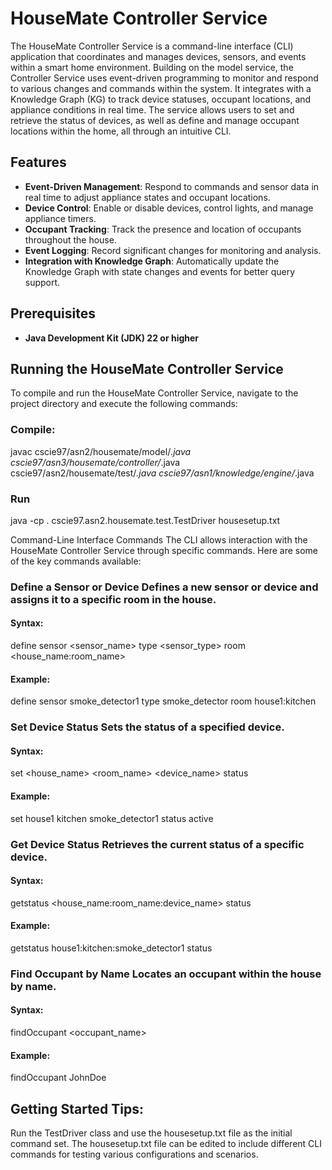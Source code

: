 # HouseMate Controller Service

The HouseMate Controller Service is a command-line interface (CLI) application that coordinates and manages devices, sensors, and events within a smart home environment. Building on the model service, the Controller Service uses event-driven programming to monitor and respond to various changes and commands within the system. It integrates with a Knowledge Graph (KG) to track device statuses, occupant locations, and appliance conditions in real time. The service allows users to set and retrieve the status of devices, as well as define and manage occupant locations within the home, all through an intuitive CLI.

## Features
- **Event-Driven Management**: Respond to commands and sensor data in real time to adjust appliance states and occupant locations.
- **Device Control**: Enable or disable devices, control lights, and manage appliance timers.
- **Occupant Tracking**: Track the presence and location of occupants throughout the house.
- **Event Logging**: Record significant changes for monitoring and analysis.
- **Integration with Knowledge Graph**: Automatically update the Knowledge Graph with state changes and events for better query support.

## Prerequisites
- **Java Development Kit (JDK) 22 or higher**

## Running the HouseMate Controller Service

To compile and run the HouseMate Controller Service, navigate to the project directory and execute the following commands:

### Compile:
javac cscie97/asn2/housemate/model/*.java cscie97/asn3/housemate/controller/*.java cscie97/asn2/housemate/test/*.java cscie97/asn1/knowledge/engine/*.java

### Run 
java -cp . cscie97.asn2.housemate.test.TestDriver housesetup.txt

Command-Line Interface Commands
The CLI allows interaction with the HouseMate Controller Service through specific commands. Here are some of the key commands available:

### Define a Sensor or Device Defines a new sensor or device and assigns it to a specific room in the house.

#### Syntax:

define sensor <sensor_name> type <sensor_type> room <house_name:room_name>
#### Example:

define sensor smoke_detector1 type smoke_detector room house1:kitchen

### Set Device Status Sets the status of a specified device.

#### Syntax:

set <house_name> <room_name> <device_name> status <value>

#### Example:

set house1 kitchen smoke_detector1 status active

### Get Device Status Retrieves the current status of a specific device.

#### Syntax:
getstatus <house_name:room_name:device_name> status

#### Example:
getstatus house1:kitchen:smoke_detector1 status

### Find Occupant by Name Locates an occupant within the house by name.
#### Syntax:
findOccupant <occupant_name>

#### Example:
findOccupant JohnDoe

## Getting Started Tips: 

Run the TestDriver class and use the housesetup.txt file as the initial command set. The housesetup.txt file can be edited to include different CLI commands for testing various configurations and scenarios.
